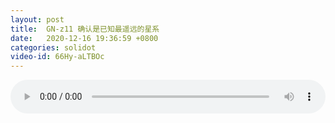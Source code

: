 ```yaml
---
layout: post
title:  GN-z11 确认是已知最遥远的星系
date:   2020-12-16 19:36:59 +0800
categories: solidot
video-id: 66Hy-aLTBOc
---
```


<audio src="/assets/7a2edbd0e1be78a354d77b7626125228.mp3" style="width: 100%;" controls></audio>

